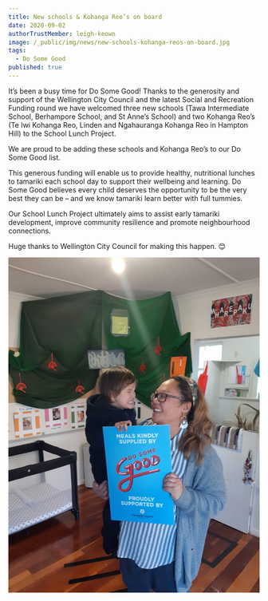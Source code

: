```yaml
---
title: New schools & Kohanga Reo’s on board
date: 2020-09-02
authorTrustMember: leigh-keown
image: /_public/img/news/new-schools-kohanga-reos-on-board.jpg
tags:
  - Do Some Good
published: true
---
```


It’s been a busy time for Do Some Good! Thanks to the generosity and support of the Wellington City Council and the latest Social and Recreation Funding round we have welcomed three new schools (Tawa Intermediate School, Berhampore School, and St Anne’s School) and two Kohanga Reo’s (Te Iwi Kohanga Reo, Linden and Ngahauranga Kohanga Reo in Hampton Hill) to the School Lunch Project.

We are proud to be adding these schools and Kohanga Reo’s to our Do Some Good list.

This generous funding will enable us to provide healthy, nutritional lunches to tamariki each school day to support their wellbeing and learning. Do Some Good believes every child deserves the opportunity to be the very best they can be – and we know tamariki learn better with full tummies.

Our School Lunch Project ultimately aims to assist early tamariki development, improve community resilience and promote neighbourhood connections.

Huge thanks to Wellington City Council for making this happen. 😊

<img src="/_public/img/news/post-images/new-schools-kohanga-reos-on-board.jpg" />